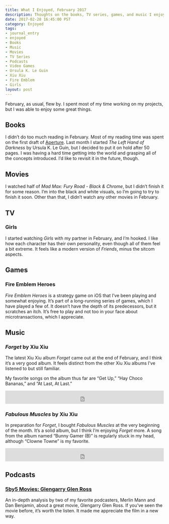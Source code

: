 ```yaml
---
title: What I Enjoyed, February 2017
description: Thoughts on the books, TV series, games, and music I enjoyed in February 2017—Forget by Xiu Xiu, Girls, and more.
date: 2017-02-28 16:45:00 PST
category: Enjoyed
tags:
- journal_entry
- enjoyed
- Books
- Music
- Movies
- TV Series
- Podcasts
- Video Games
- Ursula K. Le Guin
- Xiu Xiu
- Fire Emblem
- Girls
layout: post
---
```


February, as usual, flew by. I spent most of my time working on my projects, but I was able to enjoy some great things.

## Books

I didn’t do too much reading in February. Most of my reading time was spent on the first draft of [Aperture](/aperture). Last month I started _The Left Hand of Darkness_ by Ursula K. Le Guin, but I decided to put it on hold after 50 pages. I was having a hard time getting into the world and grasping all of the concepts introduced. I’d like to revisit it in the future, though.

## Movies

I watched half of _Mad Max: Fury Road - Black & Chrome_, but I didn’t finish it for some reason. I’m into the black and white visuals, so I’m going to try to finish it soon. Other than that, I didn’t watch any other movies in February.

## TV

### Girls

I started watching _Girls_ with my partner in February, and I’m hooked. I like how each character has their own personality, even though all of them feel a bit extreme. It feels like a modern version of _Friends_, minus the sitcom aspects.

## Games

### Fire Emblem Heroes

_Fire Emblem Heroes_ is a strategy game on iOS that I’ve been playing and somewhat enjoying. It’s part of a long-running series of games, which I have played a few of. It doesn’t have the depth of its predecessors, but it scratches an itch. It’s free to play and not too in your face about microtransactions, which I appreciate.

## Music

### _Forget_ by Xiu Xiu

The latest Xiu Xiu album _Forget_ came out at the end of February, and I think it’s a very good album. It feels distinct from the other Xiu Xiu albums I’ve listened to but still familiar.

My favorite songs on the album thus far are “Get Up,” “Hay Choco Bananas,”
and “At Last, At Last.”

<iframe style="border: 0; width: 100%; height: 42px;" src="https://bandcamp.com/EmbeddedPlayer/album=3989667233/size=small/bgcol=ffffff/linkcol=0687f5/track=635045112/transparent=true/" seamless><a href="http://xiuxiu.bandcamp.com/album/forget">FORGET by Xiu Xiu</a></iframe>

### _Fabulous Muscles_ by Xiu Xiu

In preparation for _Forget_, I bought _Fabulous Muscles_ at the very beginning of the month. It’s a solid album, but I think I’m enjoying _Forget_ more. A song from the album named “Bunny Gamer (B)” is regularly stuck in my head, although “Clowne Towne” is my favorite.

<iframe style="border: 0; width: 100%; height: 42px;" src="https://bandcamp.com/EmbeddedPlayer/album=872368713/size=small/bgcol=ffffff/linkcol=0687f5/track=3428123323/transparent=true/" seamless><a href="http://xiuxiu.bandcamp.com/album/fabulous-muscles">Fabulous Muscles by Xiu Xiu</a></iframe>

## Podcasts

### [5by5 Movies: Glengarry Glen Ross](http://5by5.tv/movies/2)

An in-depth analysis by two of my favorite podcasters, Merlin Mann and Dan Benjamin, about a great movie, Glengarry Glen Ross. If you’ve seen the movie before, it’s worth the listen. It made me appreciate the film in a new way.

